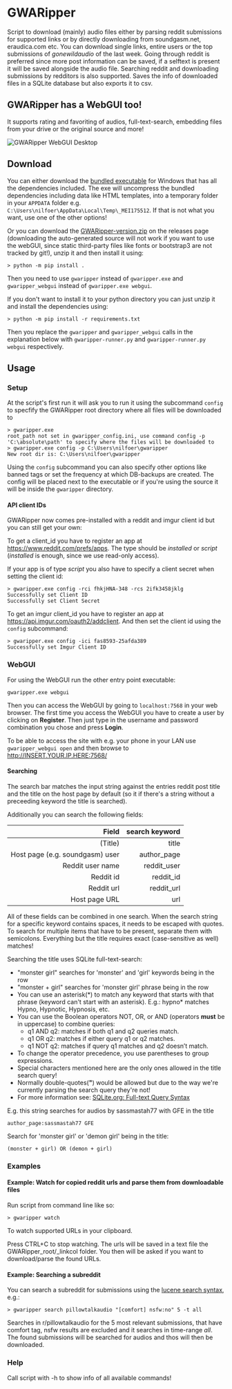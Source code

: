 # GWARipper
Script to download (mainly) audio files either by parsing reddit submissions for supported links or by directly downloading from soundgasm.net, eraudica.com etc. You can download single links, entire users or the top submissions of *gonewildaudio* of the last week. Going through reddit is preferred since more post information can
be saved, if a selftext is present it will be saved alongside the audio file. Searching reddit and downloading submissions by redditors is also supported. Saves the info of downloaded files in a SQLite database but also exports it to csv.

## GWARipper has a WebGUI too!

It supports rating and favoriting of audios, full-text-search, embedding files from your drive or the original source and more!

![GWARipper WebGUI Desktop](https://i.imgur.com/nLqPT5T.png)

## Download
You can either download the [bundled executable](https://github.com/nilfoer/gwaripper/releases) for Windows that has all the dependencies included. The exe will uncompress the bundled dependencies including data like HTML templates, into a temporary folder in your `APPDATA` folder e.g. `C:\Users\nilfoer\AppData\Local\Temp\_MEI175512`. If that is not what you want, use one of the other options!

Or you can download the [GWARipper-version.zip](https://github.com/nilfoer/gwaripper/releases) on the releases page (downloading the auto-generated source will not work if you want to use the webGUI, since static third-party files like fonts or bootstrap3 are not tracked by git!), unzip it and then install it using:
```
> python -m pip install .
```

Then you need to use `gwaripper` instead of `gwaripper.exe` and `gwaripper_webgui` instead of `gwaripper.exe webgui`.

If you don't want to install it to your python directory you can just unzip it and install the dependencies using:
```
> python -m pip install -r requirements.txt
```

Then you replace the `gwaripper` and `gwaripper_webgui` calls in the explanation below with `gwaripper-runner.py` and `gwaripper-runner.py webgui` respectively.

## Usage
### Setup
At the script's first run it will ask you to run it using the subcommand `config` to specfify the GWARipper root directory where all files will be downloaded to
```
> gwaripper.exe
root_path not set in gwaripper_config.ini, use command config -p 'C:\absolute\path' to specify where the files will be downloaded to
> gwaripper.exe config -p C:\Users\nilfoer\gwaripper
New root dir is: C:\Users\nilfoer\gwaripper
```
Using the `config` subcommand you can also specify other options like banned tags or set the frequency at which DB-backups are created. The config will be placed next to the executable or if you're using the source it will be inside the `gwaripper` directory.

#### API client IDs

GWARipper now comes pre-installed with a reddit and imgur client id but you can still get your own:

To get a client\_id you have to register an app at https://www.reddit.com/prefs/apps. The type should be *installed* or *script* (*installed* is enough, since we use read-only access).

If your app is of type *script* you also have to specify a client secret when setting the client id:
```
> gwaripper.exe config -rci fhkjHNA-348 -rcs 2ifk3458jklg
Successfully set Client ID
Successfully set Client Secret
```

To get an imgur client\_id you have to register an app at https://api.imgur.com/oauth2/addclient. And then set the client id using the `config` subcommand:
```
> gwaripper.exe config -ici fas8593-25afda389
Successfully set Imgur Client ID
```

### WebGUI
For using the WebGUI run the other entry point executable:
```
gwaripper.exe webgui
```
Then you can access the WebGUI by going to `localhost:7568` in your web browser. The first time you access the WebGUI you have to create a user by clicking on **Register**. Then just type in the username and password combination you chose and press **Login**.

To be able to access the site with e.g. your phone in your LAN use `gwaripper_webgui open` and then browse to http://INSERT.YOUR.IP.HERE:7568/

#### Searching
The search bar matches the input string against the entries reddit post title and the title on the host page by default (so it if there's a string without a preceeding keyword the title is searched).

Additionally you can search the following fields:

| Field                                 | search keyword |
| -------------------------------------:| --------------:|
| (Title)                               | title          |
| Host page (e.g. soundgasm) user       | author\_page   |
| Reddit user name                      | reddit\_user   |
| Reddit id                             | reddit\_id     |
| Reddit url                            | reddit\_url    |
| Host page URL                         | url            |

All of these fields can be combined in one search. When the search string for a specific keyword contains spaces, it needs to be escaped with quotes. To search for multiple items that have to be present, separate them with semicolons. Everything but the title requires exact (case-sensitive as well) matches!

Searching the title uses SQLite full-text-search:
- "monster girl" searches for 'monster' and 'girl' keywords being in the row
- "monster + girl" searches for 'monster girl' phrase being in the row
- You can use an asterisk(\*) to match any keyword that starts with that phrase (keyword can't start with an asterisk). E.g.: hypno\* matches Hypno, Hypnotic, Hypnosis, etc.
- You can use the Boolean operators NOT, OR, or AND (operators **must** be in uppercase) to combine queries:
    - q1 AND q2: matches if both q1 and q2 queries match.
    - q1 OR q2: matches if either query q1 or q2 matches.
    - q1 NOT q2: matches if query q1 matches and q2 doesn’t match.
- To change the operator precedence, you use parentheses to group expressions.
- Special characters mentioned here are the only ones allowed in the title search query!
- Normally double-quotes(**"**) would be allowed but due to the way we're currently parsing the search query they're not!
- For more information see: [SQLite.org: Full-text Query Syntax](https://www.sqlite.org/fts5.html#full_text_query_syntax)

E.g. this string searches for audios by sassmastah77 with GFE in the title
```
author_page:sassmastah77 GFE
```

Search for 'monster girl' or 'demon girl' being in the title:
```
(monster + girl) OR (demon + girl)
```

### Examples
#### Example: Watch for copied reddit urls and parse them from downloadable files
Run script from command line like so:
```
> gwaripper watch
```
To watch supported URLs in your clipboard.

Press CTRL+C to stop watching. The urls will be saved in a text file the GWARipper\_root/_linkcol folder. You then will be asked if you want to download/parse the found URLs.

#### Example: Searching a subreddit
You can search a subreddit for submissions using the [lucene search syntax](https://www.reddit.com/wiki/search), e.g.:
```
> gwaripper search pillowtalkaudio "[comfort] nsfw:no" 5 -t all
```
Searches in r/pillowtalkaudio for the 5 most relevant submissions, that have comfort tag, nsfw results are excluded and it searches in time-range *all*. The found submissions will be searched for audios and thos will then be downloaded.

### Help
Call script with -h to show info of all available commands!

